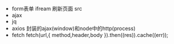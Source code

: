 - form表单 ifream 刷新页面 src
- ajax
- jq
- axios
    封装的ajax(window)和node中的http(process)
- fetch
fetch(url,{
    method,header,body
}).then((res)).cache((err));